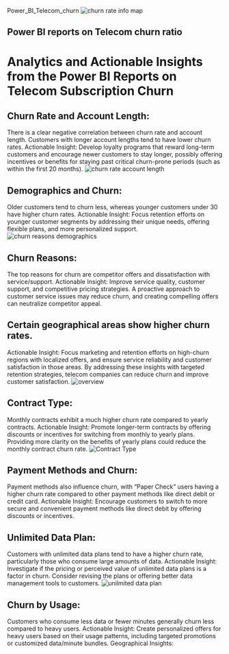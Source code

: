  Power_BI_Telecom_churn
 ![churn rate info map](https://github.com/user-attachments/assets/67be1d2f-0ee6-4a32-bc02-f9ca7e36ffa3)
## Power BI reports on Telecom churn ratio


# Analytics and Actionable Insights from the Power BI Reports on Telecom Subscription Churn


## Churn Rate and Account Length:

There is a clear negative correlation between churn rate and account length. Customers with longer account lengths tend to have lower churn rates.
Actionable Insight: Develop loyalty programs that reward long-term customers and encourage newer customers to stay longer, possibly offering incentives or benefits for staying past critical churn-prone periods (such as within the first 20 months).
![churn rate account length](https://github.com/user-attachments/assets/76bdafc2-509f-4ff2-9d48-4e5a9b494b18)


## Demographics and Churn:

Older customers tend to churn less, whereas younger customers under 30 have higher churn rates.
Actionable Insight: Focus retention efforts on younger customer segments by addressing their unique needs, offering flexible plans, and more personalized support.
![churn reasons demographics](https://github.com/user-attachments/assets/87df22d2-eb59-41d6-877e-6a18bcf9148c)


## Churn Reasons:
The top reasons for churn are competitor offers and dissatisfaction with service/support.
Actionable Insight: Improve service quality, customer support, and competitive pricing strategies. A proactive approach to customer service issues may reduce churn, and creating compelling offers can neutralize competitor appeal.
## Certain geographical areas show higher churn rates.
Actionable Insight: Focus marketing and retention efforts on high-churn regions with localized offers, and ensure service reliability and customer satisfaction in those areas.
By addressing these insights with targeted retention strategies, telecom companies can reduce churn and improve customer satisfaction.
![overview](https://github.com/user-attachments/assets/dc275272-a194-423f-8cfe-cb3b10818ba6)

## Contract Type:
Monthly contracts exhibit a much higher churn rate compared to yearly contracts.
Actionable Insight: Promote longer-term contracts by offering discounts or incentives for switching from monthly to yearly plans. Providing more clarity on the benefits of yearly plans could reduce the monthly contract churn rate.
![Contract Type](https://github.com/user-attachments/assets/cecf4518-8a24-4895-86c0-64b9bd9d2a97)


## Payment Methods and Churn:
Payment methods also influence churn, with “Paper Check” users having a higher churn rate compared to other payment methods like direct debit or credit card.
Actionable Insight: Encourage customers to switch to more secure and convenient payment methods like direct debit by offering discounts or incentives.

## Unlimited Data Plan:
Customers with unlimited data plans tend to have a higher churn rate, particularly those who consume large amounts of data.
Actionable Insight: Investigate if the pricing or perceived value of unlimited data plans is a factor in churn. Consider revising the plans or offering better data management tools to customers.
![unilmited data plan](https://github.com/user-attachments/assets/a912a355-bd63-407f-a95a-111fe8257ffb)
## Churn by Usage:
Customers who consume less data or fewer minutes generally churn less compared to heavy users.
Actionable Insight: Create personalized offers for heavy users based on their usage patterns, including targeted promotions or customized data/minute bundles.
Geographical Insights:




